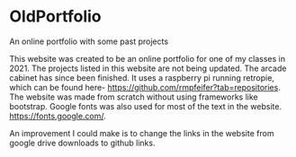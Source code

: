 # OldPortfolio
An online portfolio with some past projects

This website was created to be an online portfolio for one of my classes in 2021. The projects listed in this website are not being updated. The arcade cabinet has since been finished. It uses a raspberry pi running retropie, which can be found here- https://github.com/rmpfeifer?tab=repositories. The website was made from scratch without using frameworks like bootstrap. Google fonts was also used for most of the text in the website. https://fonts.google.com/. 

An improvement I could make is to change the links in the website from google drive downloads to github links.
